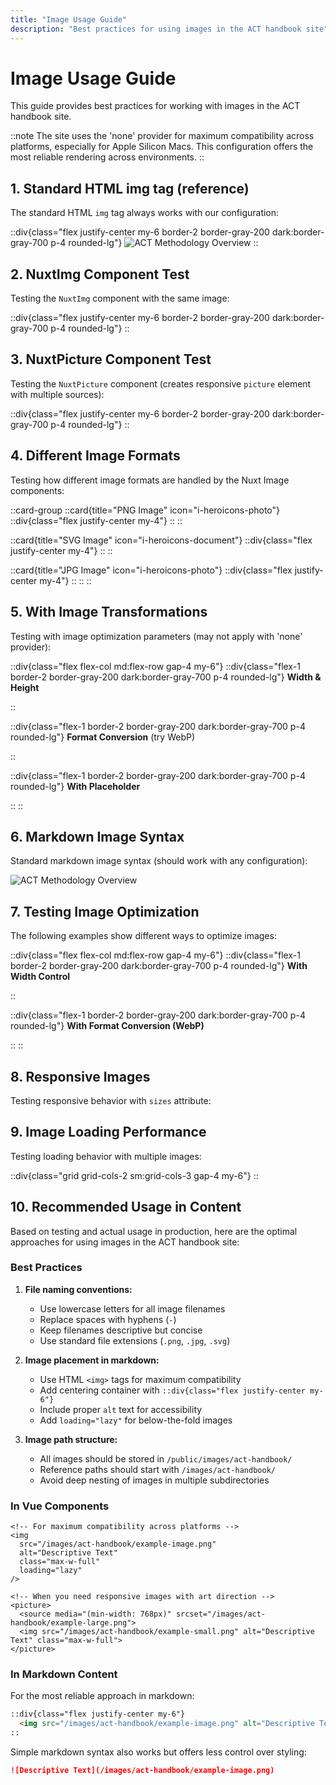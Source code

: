 ```yaml
---
title: "Image Usage Guide"
description: "Best practices for using images in the ACT handbook site"
---
```


# Image Usage Guide

This guide provides best practices for working with images in the ACT handbook site.

::note
The site uses the 'none' provider for maximum compatibility across platforms, especially for Apple Silicon Macs. This configuration offers the most reliable rendering across environments.
::

## 1. Standard HTML img tag (reference)

The standard HTML `img` tag always works with our configuration:

::div{class="flex justify-center my-6 border-2 border-gray-200 dark:border-gray-700 p-4 rounded-lg"}
  <img src="/images/act-handbook/security-and-risk-assessment-phases-overview.png" alt="ACT Methodology Overview" class="max-w-full" />
::

## 2. NuxtImg Component Test

Testing the `NuxtImg` component with the same image:

::div{class="flex justify-center my-6 border-2 border-gray-200 dark:border-gray-700 p-4 rounded-lg"}
  <NuxtImg 
    src="/images/act-handbook/security-and-risk-assessment-phases-overview.png" 
    alt="ACT Methodology Overview" 
    class="max-w-full"
  />
::

## 3. NuxtPicture Component Test

Testing the `NuxtPicture` component (creates responsive `picture` element with multiple sources):

::div{class="flex justify-center my-6 border-2 border-gray-200 dark:border-gray-700 p-4 rounded-lg"}
  <NuxtPicture 
    src="/images/act-handbook/security-and-risk-assessment-phases-overview.png" 
    alt="ACT Methodology Overview" 
    class="max-w-full"
  />
::

## 4. Different Image Formats

Testing how different image formats are handled by the Nuxt Image components:

::card-group
  ::card{title="PNG Image" icon="i-heroicons-photo"}
  ::div{class="flex justify-center my-4"}
  <NuxtImg 
    src="/images/act-handbook/mitre-logo.png" 
    alt="MITRE Logo" 
    class="h-20"
  />
  ::
  ::

  ::card{title="SVG Image" icon="i-heroicons-document"}
  ::div{class="flex justify-center my-4"}
  <NuxtImg 
    src="/images/act-handbook/mitre-act-logo.svg" 
    alt="ACT Logo" 
    class="h-20"
  />
  ::
  ::

  ::card{title="JPG Image" icon="i-heroicons-photo"}
  ::div{class="flex justify-center my-4"}
  <NuxtImg 
    src="/images/act-handbook/act-hero-questions.jpg" 
    alt="ACT Hero Questions" 
    class="h-20"
  />
  ::
  ::
::

## 5. With Image Transformations

Testing with image optimization parameters (may not apply with 'none' provider):

::div{class="flex flex-col md:flex-row gap-4 my-6"}
  ::div{class="flex-1 border-2 border-gray-200 dark:border-gray-700 p-4 rounded-lg"}
  **Width & Height**
  
  <NuxtImg 
    src="/images/act-handbook/security-and-risk-assessment-phases-overview.png" 
    alt="ACT Methodology Overview" 
    width="300"
    height="150"
  />
  ::

  ::div{class="flex-1 border-2 border-gray-200 dark:border-gray-700 p-4 rounded-lg"}
  **Format Conversion** (try WebP)
  
  <NuxtImg 
    src="/images/act-handbook/security-and-risk-assessment-phases-overview.png" 
    alt="ACT Methodology Overview" 
    width="300"
    format="webp"
  />
  ::

  ::div{class="flex-1 border-2 border-gray-200 dark:border-gray-700 p-4 rounded-lg"}
  **With Placeholder**
  
  <NuxtImg 
    src="/images/act-handbook/security-and-risk-assessment-phases-overview.png" 
    alt="ACT Methodology Overview" 
    width="300"
    placeholder
  />
  ::
::

## 6. Markdown Image Syntax

Standard markdown image syntax (should work with any configuration):

![ACT Methodology Overview](/images/act-handbook/security-and-risk-assessment-phases-overview.png)

## 7. Testing Image Optimization

The following examples show different ways to optimize images:

::div{class="flex flex-col md:flex-row gap-4 my-6"}
  ::div{class="flex-1 border-2 border-gray-200 dark:border-gray-700 p-4 rounded-lg"}
  **With Width Control**
  
  <NuxtImg 
    src="/images/act-handbook/mitre-act-logo.png" 
    alt="ACT Logo" 
    width="200"
  />
  ::

  ::div{class="flex-1 border-2 border-gray-200 dark:border-gray-700 p-4 rounded-lg"}
  **With Format Conversion (WebP)**
  
  <NuxtImg 
    src="/images/act-handbook/mitre-act-logo.png" 
    alt="ACT Logo" 
    width="200"
    format="webp"
  />
  ::
::

## 8. Responsive Images

Testing responsive behavior with `sizes` attribute:

<NuxtImg 
  src="/images/act-handbook/security-and-risk-assessment-phases-overview.png" 
  alt="ACT Methodology Overview"
  sizes="sm:100vw md:50vw lg:400px"
  class="w-full max-w-full"
/>

## 9. Image Loading Performance

Testing loading behavior with multiple images:

::div{class="grid grid-cols-2 sm:grid-cols-3 gap-4 my-6"}
  <NuxtImg src="/images/act-handbook/workflow-phase-1.png" alt="Phase 1" loading="lazy" class="w-full" />
  <NuxtImg src="/images/act-handbook/workflow-phase-2-risk-assessment.png" alt="Phase 2 Risk" loading="lazy" class="w-full" />
  <NuxtImg src="/images/act-handbook/workflow-phase-2-security-assessment.png" alt="Phase 2 Security" loading="lazy" class="w-full" />
  <NuxtImg src="/images/act-handbook/workflow-phase-3.png" alt="Phase 3" loading="lazy" class="w-full" />
  <NuxtImg src="/images/act-handbook/assessment-boundary-example.png" alt="Assessment Boundary" loading="lazy" class="w-full" />
  <NuxtImg src="/images/act-handbook/authorization-boundary-example.png" alt="Authorization Boundary" loading="lazy" class="w-full" />
::

## 10. Recommended Usage in Content

Based on testing and actual usage in production, here are the optimal approaches for using images in the ACT handbook site:

### Best Practices

1. **File naming conventions:**
   - Use lowercase letters for all image filenames
   - Replace spaces with hyphens (`-`)
   - Keep filenames descriptive but concise
   - Use standard file extensions (`.png`, `.jpg`, `.svg`)

2. **Image placement in markdown:**
   - Use HTML `<img>` tags for maximum compatibility
   - Add centering container with `::div{class="flex justify-center my-6"}`
   - Include proper `alt` text for accessibility
   - Add `loading="lazy"` for below-the-fold images

3. **Image path structure:**
   - All images should be stored in `/public/images/act-handbook/`
   - Reference paths should start with `/images/act-handbook/`
   - Avoid deep nesting of images in multiple subdirectories

### In Vue Components

```vue
<!-- For maximum compatibility across platforms -->
<img 
  src="/images/act-handbook/example-image.png" 
  alt="Descriptive Text"
  class="max-w-full"
  loading="lazy"
/>

<!-- When you need responsive images with art direction -->
<picture>
  <source media="(min-width: 768px)" srcset="/images/act-handbook/example-large.png">
  <img src="/images/act-handbook/example-small.png" alt="Descriptive Text" class="max-w-full">
</picture>
```

### In Markdown Content

For the most reliable approach in markdown:

```md
::div{class="flex justify-center my-6"}
  <img src="/images/act-handbook/example-image.png" alt="Descriptive Text" class="max-w-full" loading="lazy" />
::
```

Simple markdown syntax also works but offers less control over styling:

```md
![Descriptive Text](/images/act-handbook/example-image.png)
```
```